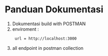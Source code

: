 # Panduan Dokumentasi

1. Dokumentasi build with POSTMAN
2. enviroment :
   ```
    url = http://localhost:3000
   ```
3. all endpoint in postman collection